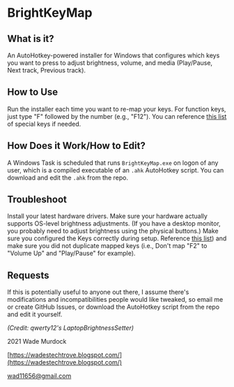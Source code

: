 # BrightKeyMap

## What is it? ##

An AutoHotkey-powered installer for Windows that configures which keys you want to press to adjust brightness, volume, and media (Play/Pause, Next track, Previous track).

## How to Use ##

Run the installer each time you want to re-map your keys. For function keys, just type "F" followed by the number (e.g., "F12"). You can reference [this list](https://gist.github.com/csharpforevermore/11348986) of special keys if needed.

## How Does it Work/How to Edit? ##

A Windows Task is scheduled that runs `BrightKeyMap.exe` on logon of any user, which is a compiled executable of an `.ahk` AutoHotkey script. You can download and edit the `.ahk` from the repo.

## Troubleshoot ##

Install your latest hardware drivers. 
Make sure your hardware actually supports OS-level brightness adjustments. (If you have a desktop monitor, you probably need to adjust brightness using the physical buttons.)
Make sure you configured the Keys correctly during setup. Reference [this list](https://gist.github.com/csharpforevermore/11348986)) and make sure you did not duplicate mapped keys (i.e., Don't map "F2" to "Volume Up" and "Play/Pause" for example).

## Requests ##

If this is potentially useful to anyone out there, I assume there&#39;s modifications and incompatibilities people would like tweaked, so email me or create GitHub Issues, or download the AutoHotkey script from the repo and edit it yourself.

*(Credit: qwerty12's LaptopBrightnessSetter)*

2021 Wade Murdock

[https://wadestechtrove.blogspot.com/](https://wadestechtrove.blogspot.com/)

wad11656@gmail.com
